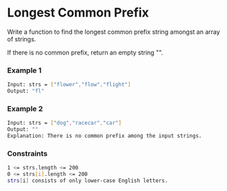 # Longest Common Prefix

Write a function to find the longest common prefix string amongst an array of strings.

If there is no common prefix, return an empty string "".

### Example 1
```sh
Input: strs = ["flower","flow","flight"]
Output: "fl"
```

### Example 2
```sh
Input: strs = ["dog","racecar","car"]
Output: ""
Explanation: There is no common prefix among the input strings.
```

### Constraints
```sh
1 <= strs.length <= 200
0 <= strs[i].length <= 200
strs[i] consists of only lower-case English letters.
```
